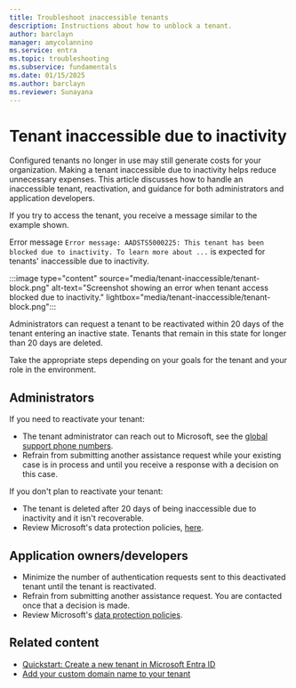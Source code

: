 ```yaml
---
title: Troubleshoot inaccessible tenants 
description: Instructions about how to unblock a tenant.
author: barclayn
manager: amycolannino
ms.service: entra
ms.topic: troubleshooting
ms.subservice: fundamentals
ms.date: 01/15/2025
ms.author: barclayn
ms.reviewer: Sunayana
---
```




# Tenant inaccessible due to inactivity

Configured tenants no longer in use may still generate costs for your organization. Making a tenant inaccessible due to inactivity helps reduce unnecessary expenses. This article discusses how to handle an inaccessible tenant, reactivation, and guidance for both administrators and application developers. 

If you try to access the tenant, you receive a message similar to the example shown. 

Error message ```Error message: AADSTS5000225: This tenant has been blocked due to inactivity. To learn more about ...``` is expected for tenants' inaccessible due to inactivity. 

:::image type="content" source="media/tenant-inaccessible/tenant-block.png" alt-text="Screenshot showing an error when tenant access blocked due to inactivity." lightbox="media/tenant-inaccessible/tenant-block.png":::

Administrators can request a tenant to be reactivated within 20 days of the tenant entering an inactive state. Tenants that remain in this state for longer than 20 days are deleted.

Take the appropriate steps depending on your goals for the tenant and your role in the environment.

## Administrators

If you need to reactivate your tenant:

- The tenant administrator can reach out to Microsoft, see the [global support phone numbers](https://support.microsoft.com/topic/global-customer-service-phone-numbers-c0389ade-5640-e588-8b0e-28de8afeb3f2).
- Refrain from submitting another assistance request while your existing case is in process and until you receive a response with a decision on this case.

If you don't plan to reactivate your tenant:

- The tenant is deleted after 20 days of being inaccessible due to inactivity and it isn't recoverable.
- Review Microsoft's data protection policies, [here](https://www.microsoft.com/trust-center/privacy/data-management#leave).  

## Application owners/developers

- Minimize the number of authentication requests sent to this deactivated tenant until the tenant is reactivated.
- Refrain from submitting another assistance request. You are contacted once that a decision is made.
- Review Microsoft's [data protection policies](https://www.microsoft.com/trust-center/privacy/data-management#leave).  

## Related content

- [Quickstart: Create a new tenant in Microsoft Entra ID](create-new-tenant.md)
- [Add your custom domain name to your tenant](add-custom-domain.yml)
